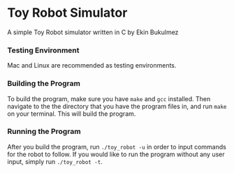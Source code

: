 # Toy Robot Simulator

A simple Toy Robot simulator written in C by Ekin Bukulmez

### Testing Environment
Mac and Linux are recommended as testing environments.

### Building the Program
To build the program, make sure you have `make` and `gcc` installed. Then navigate to the the directory that you have the program files in, and run `make` on your terminal. This will build the program.

### Running the Program
After you build the program, run `./toy_robot -u` in order to input commands for the robot to follow. If you would like to run the program without any user input, simply run `./toy_robot -t`. 